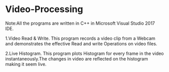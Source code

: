 # Video-Processing
Note:All the programs are written in C++ in Microsoft Visual Studio 2017 IDE.

1.Video Read & Write.
  This program records a video clip from a Webcam and  demonstrates the effective Read and write Operations on video files.
  
2.Live Histogram.
  This program plots Histogram for every frame in the video instantaneously.The changes in video are reflected on the histogram making it   seem live.
